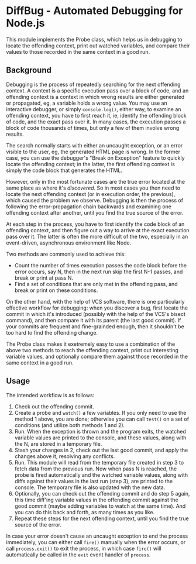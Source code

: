 DiffBug - Automated Debugging for Node.js
=========================================

This module implements the Probe class, which helps us in debugging to
locate the offending context, print out watched variables, and compare
their values to those recorded in the same context in a good run.

Background
----------

Debugging is the process of repeatedly searching for the next offending
context. A context is a specific execution pass over a block of code,
and an offending context is a context in which wrong results are either
generated or propagated, eg, a variable holds a wrong value. You may
use an interactive debugger, or simply `console.log()`, either way, to
examine an offending context, you have to first reach it, ie, identify
the offending block of code, and the exact pass over it. In many cases,
the execution passes a block of code thousands of times, but only a few
of them involve wrong results.

The search normally starts with either an uncaught exception, or an error
visible to the user, eg, the generated HTML page is wrong. In the former
case, you can use the debugger's "Break on Exception" feature to quickly
locate the offending context; in the latter, the first offending context
is simply the code block that generates the HTML.

However, only in the most fortunate cases are the true error located at
the same place as where it's *discovered*. So in most cases you then need
to locate the next offending context (or in execution order, the previous),
which caused the problem we observe. Debugging is then the process of
following the error-propagation chain backwards and examining one offending
context after another, until you find the true source of the error.

At each step in the process, you have to first identify the code block
of an offending context, and then figure out a way to arrive at the exact
execution pass over it. The latter is often the more difficult of the two,
especially in an event-driven, asynchronous environment like Node.

Two methods are commonly used to achieve this:
- Count the number of times execution passes the code block before the
  error occurs, say N, then in the next run skip the first N-1 passes,
  and break or print at pass N.
- Find a set of conditions that are only met in the offending pass, and
  break or print on these conditions.

On the other hand, with the help of VCS software, there is one particularly
effective workflow for debugging: when you discover a bug, first locate
the commit in which it's introduced (possibly with the help of the VCS's
bisect command), and then compare it with its parent (the last good commit).
If your commits are frequent and fine-grainded enough, then it shouldn't
be too hard to find the offending change.

The Probe class makes it exetremely easy to use a combination of the above
two methods to reach the offending context, print out interesting variable
values, and optionally compare them against those recorded in the same
context in a good run.

Usage
-----

The intended workflow is as follows:

1. Check out the offending commit.
2. Create a probe and `watch()` a few variables. If you only need to use
   the method 1 above, you are done; otherwise you can call `test()` on
   a set of conditions (and utilize both methods 1 and 2).
3. Run. When the exception is thrown and the program exits, the watched
   variable values are printed to the console, and these values, along
   with the N, are stored in a temporary file.
4. Stash your changes in 2, check out the last good commit, and apply the
   changes above it, resolving any conflicts.
5. Run. This module will read from the temporary file created in step 3
   to fetch data from the previous run. Now when pass N is reached, the
   probe is fired automatically and the watched variable values, along
   with diffs against their values in the last run (step 3), are printed
   to the console. The temporary file is also updated with the new data.
6. Optionally, you can check out the offending commit and do step 5 again,
   this time diff'ing variable values in the offending commit against
   the good commit (maybe adding variables to watch at the same time).
   And you can do this back and forth, as many times as you like.
7. Repeat these steps for the next offending context, until you find the
   true source of the error.

In case your error doesn't cause an uncaught exception to end the process
immediately, you can either call `fire()` manually when the error occurs,
or call `process.exit()` to exit the process, in which case `fire()` will
automatically be called in the `exit` event handler of `process`.
